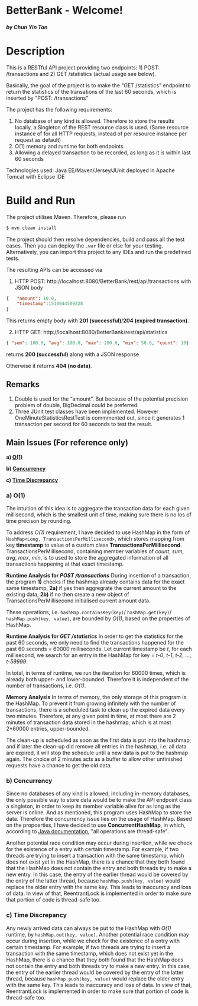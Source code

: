 BetterBank - Welcome!
==========
##### by Chun Yin Tan

# Description
This is a RESTful API project providing two endpoints: 1) POST: /transactions and 2) GET /statistics (actual usage see below).

Basically, the goal of the project is to make the "GET /statistics" endpoint to return the statistics of the transations of the last 60 seconds, which is inserted by "POST: /transactions"

The project has the following requirements:
1. No database of any kind is allowed. Therefore to store the results locally, a Singleton of the REST resource class is used. (Same resource instance of for all HTTP requests, instead of per resource instance per request as default)
2. O(1) memory and runtime for both endpoints
3. Allowing a delayed transaction to be recorded, as long as it is within last 60 seconds

Technologies used: Java EE/Maven/Jersey/JUnit deployed in Apache Tomcat with Eclipse IDE
# Build and Run
The project utilises Maven. Therefore, please run
```sh
$ mvn clean install
```
The project should then resolve dependencies, build and pass all the test cases. Then you can deploy the `.war` file or else for your testing. Alternatively, you can import this project to any IDEs and run the predefined tests.

The resulting APIs can be accessed via 
1. HTTP POST: http://localhost:8080/BetterBank/rest/api/transactions with JSON body 
```json
{   "amount": 10.0, 
    "timestamp":1510044509228 
}
```
This returns empty body with **201 (successful)**/**204 (expired transaction)**.

2. HTTP GET: http://localhost:8080/BetterBank/rest/api/statistics 
```json
{ "sum": 100.0, "avg": 100.0, "max": 200.0, "min": 50.0, "count": 10}
```
 returns **200 (successful)** along with a JSON response
 
Otherwise it returns **404 (no data)**.


## Remarks
1. Double is used for the “amount”. But because of the potential precision problem of double, BigDecimal could be preferred.
2. Three JUnit test classes have been implemented. However OneMinuteStatisticsRestTest is commmented out, since it generates 1 transaction per second for 60 seconds to test the result.


## Main Issues (For reference only)

**a) [O(1)](#a-o1)** 

**b) [Concurrency](#b-concurrency)**

**c) [Time Discrepancy](#c-time-discrepancy)**

### a) O(1)
The intuition of this idea is to aggregate the transaction data for each given millisecond, which is the smallest unit of time, making sure there is no los of time precison by rounding. 

To address *O(1)* requirement, I have decided to use HashMap in the form of `HashMap<Long, TransactionsPerMillisecond>`, which stores mapping from key **timestamp** to value of a custom class **TransactionsPerMillisecond**. TransactionsPerMillisecond, containing member variables of *count*, *sum*, *avg*, *max*, *min*, is to used to store the aggregated information of all transactions happening at that exact timestamp.


**Runtime Analysis for _POST /transactions_**
During insertion of a transaction, the program **1)** checks if the hashmap already contains data for the exact same timestamp, **2a)** if yes then aggregrate the current amount to the existing data, **2b)** if no then create a new object of TransactionsPerMillisecond initialised current amount data.  

These operations, i.e. `hashMap.containsKey(key)`/ `hashMap.get(key)`/ `hashMap.push(key, value)`, are bounded by *O(1)*, based on the properties of HashMap.

**Runtime Analysis for _GET /statistics_**
In order to get the statistics for the past 60 seconds, we only need to find the transactions happened for the past 60 seconds = 60000 milliseconds. Let current timestamp be *t*, for each millisecond, we search for an entry in the HashMap for key = *t-0*, *t-1*, *t-2*, ..., *t-59999*. 

In total, in terms of runtime, we run the iteration for 60000 times, which is already both upper- and lower-bounded. Therefore it is independent of the number of transactions, i.e. *O(1)*.

**Memory Analysis**
In terms of memory, the only storage of this program is the HashMap. To prevent it from growing infinitely with the number of transactions, there is a scheduled task to clean up the expired data every two minutes. Therefore, at any given point in time, at most there are 2 minutes of transaction data stored in the hashmap, which is at most 2*60000 entries, upper-bounded.

The clean-up is scheduled as soon as the first data is put into the hashmap; and if later the clean-up did remove all entries in the hashmap, i.e. all data are expired, it will stop the schedule until a new data is put to the hashmap again. The choice of 2 minutes acts as a buffer to allow other unfinished requests have a chance to get the old data.  

### b) Concurrency 
Since no databases of any kind is allowed, including in-memory databases, the only possible way to store data would be to make the API endpoint class a singleton, in order to keep its member variable alive for as long as the server is online. And as mentioned, this program uses HashMap to store the data. Therefore the concurrency issue lies on the usage of HashMap. Based on the propoerties, I have decided to use **ConcurrentHashMap**, in which, according to [Java documentation], "all operations are thread-safe". 

Another potential race condition may occur during insertion, while we check for the existence of a entry with certain timestamp. For example, if two threads are trying to insert a transaction with the same timestamp, which does not exist yet in the HashMap, there is a chance that they both found that the HashMap does not contain the entry and both threads try to make a new entry. In this case, the entry of the earlier thread would be covered by the entry of the latter thread, because `hashMap.push(key, value)` would replace the older entry with the same key. This leads to inaccuracy and loss of data. In view of that, ReentrantLock is implemented in order to make sure that portion of code is thread-safe too.

### c) Time Discrepancy
Any newly arrived data can always be put to the HashMap with *O(1)* runtime, by `hashMap.out(key, value)`.
Another potential race condition may occur during insertion, while we check for the existence of a entry with certain timestamp. For example, if two threads are trying to insert a transaction with the same timestamp, which does not exist yet in the HashMap, there is a chance that they both found that the HashMap does not contain the entry and both threads try to make a new entry. In this case, the entry of the earlier thread would be covered by the entry of the latter thread, because `hashMap.push(key, value)` would replace the older entry with the same key. This leads to inaccuracy and loss of data. In view of that, ReentrantLock is implemented in order to make sure that portion of code is thread-safe too.

[Java documentation]: https://docs.oracle.com/javase/7/docs/api/java/util/concurrent/ConcurrentHashMap.html

